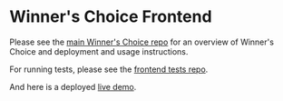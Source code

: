 # Winner's Choice Frontend

Please see the [main Winner's Choice repo](https://github.com/StandardCreative/winners-choice-contract) for an overview of Winner's Choice and deployment and usage instructions.

For running tests, please see the [frontend tests repo](https://github.com/StandardCreative/winners-choice-frontend-tests).

And here is a deployed [live demo](https://StandardCreative.github.io/winners-choice-frontend).
